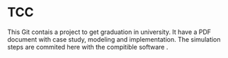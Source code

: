 # TCC

This Git contais a project to get graduation in university. It have a PDF document with case study, modeling and implementation. The simulation steps are commited here with the compitible software . 
